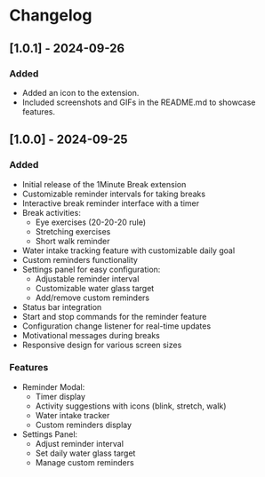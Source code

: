# Changelog
## [1.0.1] - 2024-09-26
### Added
- Added an icon to the extension.
- Included screenshots and GIFs in the README.md to showcase features.
## [1.0.0] - 2024-09-25

### Added
- Initial release of the 1Minute Break extension
- Customizable reminder intervals for taking breaks
- Interactive break reminder interface with a timer
- Break activities:
  - Eye exercises (20-20-20 rule)
  - Stretching exercises
  - Short walk reminder
- Water intake tracking feature with customizable daily goal
- Custom reminders functionality
- Settings panel for easy configuration:
  - Adjustable reminder interval
  - Customizable water glass target
  - Add/remove custom reminders
- Status bar integration
- Start and stop commands for the reminder feature
- Configuration change listener for real-time updates
- Motivational messages during breaks
- Responsive design for various screen sizes

### Features
- Reminder Modal:
  - Timer display
  - Activity suggestions with icons (blink, stretch, walk)
  - Water intake tracker
  - Custom reminders display
- Settings Panel:
  - Adjust reminder interval
  - Set daily water glass target
  - Manage custom reminders
